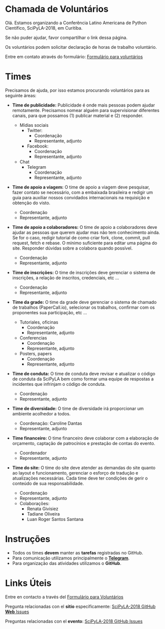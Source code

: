 Chamada de Voluntários
======================

Olá. Estamos organizando a Conferência Latino Americana de Python Científico, SciPyLA-2018, em Curitiba.

Se não puder ajudar, favor compartilhar o link dessa página.

Os voluntários podem solicitar declaração de horas de trabalho voluntário.

Entre em contato através do formulário: [Formulário para voluntários](https://goo.gl/forms/hOU27lEGvQ9CP6w53)


Times
=====

Precisamos de ajuda, por isso estamos procurando voluntários para as seguinte áreas:

* **Time de publicidade:** Publicidade é onde mais pessoas podem ajudar remotamente. Precisamos nomear alguém para supervisionar diferentes canais, para que possamos (1) publicar material e (2) responder.
  - Mídias sociais
    - Twitter:
      - Coordenação
      - Representante, adjunto
    - Facebook:
      - Coordenação
      - Representante, adjunto
  - Chat
    - Telegram
      - Coordenação
      - Representante, adjunto


* **Time de apoio a viagem:** O time de apoio a viagem deve pesquisar, fazer contato se necessário, com a embaixada brasileira e redigir um guia para auxiliar nossos convidados internacionais na requisição e obtenção do visto.
  - Coordenação
  - Representante, adjunto


* **Time de apoio a colaboradores:** O time de apoio a colaboradores deve ajudar as pessoas que querem ajudar mas não tem conhecimento ainda. Se for o caso, redigir tutorial de como criar fork, clone, commit, pull request, fetch e rebase. O mínimo suficiente para editar uma página do site. Responder dúvidas sobre a colabora quando possível.
  - Coordenação
  - Representante, adjunto


* **Time de inscrições:** O time de inscrições deve gerenciar o sistema de inscrições, a relação de inscritos, credenciais, etc ... 
  - Coordenação
  - Representante, adjunto


* **Time da grade:** O time da grade deve gerenciar o sistema de chamado de trabalhos (PaperCall.io), selecionar os trabalhos, confirmar com os proponentes sua participação, etc ...
  - Tutoriales, oficinas
    - Coordenação
    - Representante, adjunto
  - Conferencias
    - Coordenação
    - Representante, adjunto
  - Posters, papers
    - Coordenação
    - Representante, adjunto


* **Time de conduta:** O time de conduta deve revisar e atualizar o código de conduta da SciPyLA bem como formar uma equipe de respostas a incidentes que infrinjam o código de conduta.
  - Coordenação
  - Representante, adjunto


* **Time de diversidade:** O time de diversidade irá proporcionar um ambiente acolhedor a todos.
  - Coordenação: Caroline Dantas
  - Representante, adjunto


* **Time financeiro:** O time financeiro deve colaborar com a elaboração de orçamento, captação de patrocínios e prestação de contas do evento.
  - Coordenador
  - Representante, adjunto


* **Time do site:** O time do site deve atender as demandas do site quanto ao layout e funcionamento, gerenciar o esforço de tradução e atualizações necessárias. Cada time deve ter condições de gerir o conteúdo de sua responsabilidade.
  - Coordenação
  - Representante, adjunto
  - Colaborações:
    - Renata Givisiez
    - Tadiane Oliveira
    - Luan Roger Santos Santana


Instruções
==========

* Todos os times **devem** manter as **tarefas** registradas no GitHub.
* Para comunicação utilizamos principalmente o [**Telegram**](https://t.me/scipyBR).
* Para organização das atividades utilizamos o **GitHub**.


Links Úteis
==========

Entre en contacto a través del  [Formulário para Voluntários](https://goo.gl/forms/hOU27lEGvQ9CP6w53)

Pregunta relacionadas con el **sitio** especificamente: [SciPyLA-2018 GitHub **Web** Issues](https://github.com/scipy-latinamerica/scipyla2018-web/issues)

Preguntas relacionadas con el  **evento**:  [SciPyLA-2018 GitHub Issues](https://github.com/scipy-latinamerica/scipyla2018/issues)
